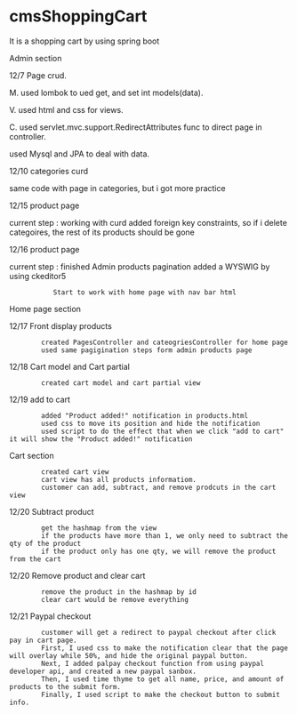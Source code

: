 # cmsShoppingCart
It is a shopping cart by using spring boot

Admin section

12/7 Page crud. 

M. used lombok to ued get, and set int models(data).

V. used html and css for views.

C. used servlet.mvc.support.RedirectAttributes func to direct page in controller.

used Mysql and JPA to deal with data.

12/10 categories curd

same code with page in categories, but i got more practice 

12/15 product page

current step : working with curd 
               added foreign key constraints, so if i delete categoires, the rest of its products should be gone

12/16 product page

current step : finished Admin products pagination
               added a WYSWIG by using ckeditor5
               
               Start to work with home page with nav bar html

Home page section

12/17 Front display products

            created PagesController and cateogriesController for home page
            used same pagigination steps form admin products page

12/18 Cart model and Cart partial

           	created cart model and cart partial view

12/19 add to cart

            added "Product added!" notification in products.html
            used css to move its position and hide the notification
            used script to do the effect that when we click "add to cart" it will show the "Product added!" notification

Cart section

        	created cart view
            cart view has all products informatiom.
            customer can add, subtract, and remove prodcuts in the cart view

12/20 Subtract product

            get the hashmap from the view
            if the products have more than 1, we only need to subtract the qty of the product
            if the product only has one qty, we will remove the product from the cart
			
12/20 Remove product and clear cart

            remove the product in the hashmap by id
            clear cart would be remove everything

12/21 Paypal checkout

            customer will get a redirect to paypal checkout after click pay in cart page. 
            First, I used css to make the notification clear that the page will overlay while 50%, and hide the original paypal button.
            Next, I added palpay checkout function from using paypal developer api, and created a new paypal sanbox.
            Then, I used time thyme to get all name, price, and amount of products to the submit form.
            Finally, I used script to make the checkout button to submit info.


